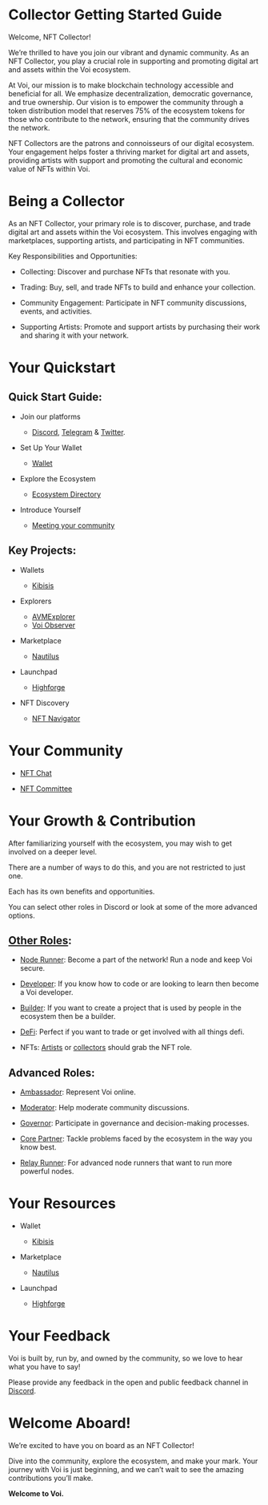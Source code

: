 # Collector Getting Started Guide

Welcome, NFT Collector! 

We’re thrilled to have you join our vibrant and dynamic community. As an NFT Collector, you play a crucial role in supporting and promoting digital art and assets within the Voi ecosystem.

At Voi, our mission is to make blockchain technology accessible and beneficial for all. We emphasize decentralization, democratic governance, and true ownership. Our vision is to empower the community through a token distribution model that reserves 75% of the ecosystem tokens for those who contribute to the network, ensuring that the community drives the network.

NFT Collectors are the patrons and connoisseurs of our digital ecosystem. Your engagement helps foster a thriving market for digital art and assets, providing artists with support and promoting the cultural and economic value of NFTs within Voi.


# Being a Collector

As an NFT Collector, your primary role is to discover, purchase, and trade digital art and assets within the Voi ecosystem. This involves engaging with marketplaces, supporting artists, and participating in NFT communities.

Key Responsibilities and Opportunities:

- Collecting: Discover and purchase NFTs that resonate with you.

- Trading: Buy, sell, and trade NFTs to build and enhance your collection.

- Community Engagement: Participate in NFT community discussions, events, and activities.

- Supporting Artists: Promote and support artists by purchasing their work and sharing it with your network.


# Your Quickstart

## Quick Start Guide:

- Join our platforms 
    - [Discord](https://discord.gg/vnFbrJrHeW), [Telegram](https://t.me/VoiOfficial) & [Twitter](https://x.com/Voi_Net).

- Set Up Your Wallet
    - [Wallet](https://kibis.is/)

- Explore the Ecosystem
    - [Ecosystem Directory](https://airtable.com/apphFYuejZFJJG0i6/shru2v6BXxUaAEU7O)

- Introduce Yourself
    - [Meeting your community](https://discord.com/channels/1055863853633785857/1232372948459847690)

## Key Projects:

- Wallets
    - [Kibisis](https://kibis.is/)

- Explorers
    - [AVMExplorer](https://avmexplorer.com/)
    - [Voi Observer](https://voi.observer/explorer/home)

- Marketplace
    - [Nautilus](https://nautilus.sh/)

- Launchpad
    - [Highforge](https://highforge.io/explore)

- NFT Discovery
    - [NFT Navigator](https://nftnavigator.xyz/)

# Your Community

- [NFT Chat](https://discord.com/channels/1055863853633785857/1232372948459847690)

- [NFT Committee](../governance/committees/nfts.md)

# Your Growth & Contribution

After familiarizing yourself with the ecosystem, you may wish to get involved on a deeper level. 

There are a number of ways to do this, and you are not restricted to just one. 

Each has its own benefits and opportunities. 

You can select other roles in Discord or look at some of the more advanced options.

## [Other Roles](https://discord.com/channels/1055863853633785857/1157678590196973728/1257675380454723604):

- [Node Runner](node-runners.md): Become a part of the network! Run a node and keep Voi secure.

- [Developer](developers.md): If you know how to code or are looking to learn then become a Voi developer.

- [Builder](builders.md): If you want to create a project that is used by people in the ecosystem then be a builder.

- [DeFi](traders.md): Perfect if you want to trade or get involved with all things defi.

- NFTs: [Artists](artists.md) or [collectors](collectors.md) should grab the NFT role.

## Advanced Roles:

- [Ambassador](advanced/ambassadors.md): Represent Voi online.

- [Moderator](advanced/moderators.md): Help moderate community discussions.

- [Governor](advanced/governors.md): Participate in governance and decision-making processes.

- [Core Partner](advanced/core-partners.md): Tackle problems faced by the ecosystem in the way you know best.

- [Relay Runner](advanced/relay-runners.md): For advanced node runners that want to run more powerful nodes.


# Your Resources

- Wallet
    - [Kibisis](https://kibis.is/)

- Marketplace
    - [Nautilus](https://nautilus.sh/)

- Launchpad
    - [Highforge](https://highforge.io/explore)

# Your Feedback

Voi is built by, run by, and owned by the community, so we love to hear what you have to say! 

Please provide any feedback in the open and public feedback channel in [Discord](https://discord.com/channels/1055863853633785857/1201927574289403974).

# Welcome Aboard!

We’re excited to have you on board as an NFT Collector! 

Dive into the community, explore the ecosystem, and make your mark. Your journey with Voi is just beginning, and we can’t wait to see the amazing contributions you’ll make.

**Welcome to Voi.**